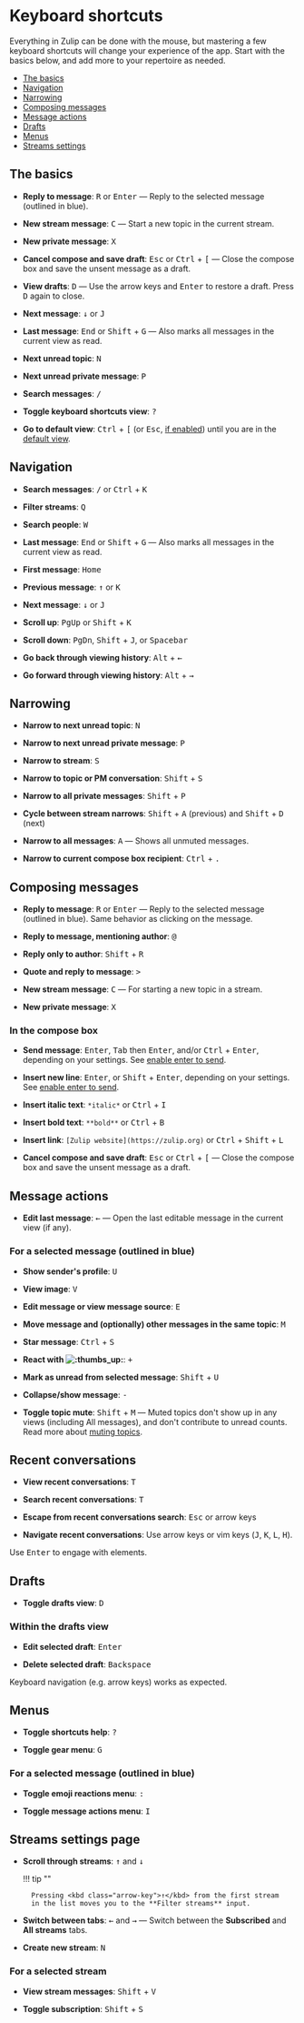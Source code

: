# Keyboard shortcuts

Everything in Zulip can be done with the mouse, but mastering a few keyboard
shortcuts will change your experience of the app. Start with the basics
below, and add more to your repertoire as needed.

* [The basics](#the-basics)
* [Navigation](#navigation)
* [Narrowing](#narrowing)
* [Composing messages](#composing-messages)
* [Message actions](#message-actions)
* [Drafts](#drafts)
* [Menus](#menus)
* [Streams settings](#streams-settings-page)

## The basics

* **Reply to message**: <kbd>R</kbd> or <kbd>Enter</kbd> — Reply to the
  selected message (outlined in blue).

* **New stream message**: <kbd>C</kbd> — Start a new topic in the current
  stream.

* **New private message**: <kbd>X</kbd>

* **Cancel compose and save draft**: <kbd>Esc</kbd> or <kbd>Ctrl</kbd> +
  <kbd>[</kbd> — Close the compose box and save the unsent message as a
  draft.

* **View drafts**: <kbd>D</kbd> — Use the arrow keys and <kbd>Enter</kbd>
  to restore a draft. Press <kbd>D</kbd> again to close.

* **Next message**: <kbd class="arrow-key">↓</kbd> or <kbd>J</kbd>

* **Last message**: <kbd>End</kbd> or <kbd>Shift</kbd> + <kbd>G</kbd> —
  Also marks all messages in the current view as read.

* **Next unread topic**: <kbd>N</kbd>

* **Next unread private message**: <kbd>P</kbd>

* **Search messages**: <kbd>/</kbd>

* **Toggle keyboard shortcuts view**: <kbd>?</kbd>

* **Go to default view**: <kbd>Ctrl</kbd> + <kbd>[</kbd> (or
  <kbd>Esc</kbd>, [if enabled][disable-escape])
  until you are in the [default view](/help/configure-default-view).

[disable-escape]: /help/configure-default-view#set-whether-esc-navigates-to-the-default-view
## Navigation

* **Search messages**: <kbd>/</kbd> or <kbd>Ctrl</kbd> + <kbd>K</kbd>

* **Filter streams**: <kbd>Q</kbd>

* **Search people**: <kbd>W</kbd>

* **Last message**: <kbd>End</kbd> or <kbd>Shift</kbd> + <kbd>G</kbd> —
  Also marks all messages in the current view as read.

* **First message**: <kbd>Home</kbd>

* **Previous message**: <kbd class="arrow-key">↑</kbd> or <kbd>K</kbd>

* **Next message**: <kbd class="arrow-key">↓</kbd> or <kbd>J</kbd>

* **Scroll up**: <kbd>PgUp</kbd> or <kbd>Shift</kbd> + <kbd>K</kbd>

* **Scroll down**: <kbd>PgDn</kbd>, <kbd>Shift</kbd> + <kbd>J</kbd>, or
  <kbd>Spacebar</kbd>

* **Go back through viewing history**: <kbd>Alt</kbd> +
  <kbd class="arrow-key">←</kbd>

* **Go forward through viewing history**: <kbd>Alt</kbd> +
  <kbd class="arrow-key">→</kbd>

## Narrowing

* **Narrow to next unread topic**: <kbd>N</kbd>

* **Narrow to next unread private message**: <kbd>P</kbd>

* **Narrow to stream**: <kbd>S</kbd>

* **Narrow to topic or PM conversation**: <kbd>Shift</kbd> + <kbd>S</kbd>

* **Narrow to all private messages**: <kbd>Shift</kbd> + <kbd>P</kbd>

* **Cycle between stream narrows**: <kbd>Shift</kbd> + <kbd>A</kbd>
  (previous) and <kbd>Shift</kbd> + <kbd>D</kbd> (next)

* **Narrow to all messages**: <kbd>A</kbd> — Shows all unmuted messages.

* **Narrow to current compose box recipient**: <kbd>Ctrl</kbd> + <kbd>.</kbd>

## Composing messages

* **Reply to message**: <kbd>R</kbd> or <kbd>Enter</kbd> — Reply to the
  selected message (outlined in blue). Same behavior as clicking on the
  message.

* **Reply to message, mentioning author**: <kbd>@</kbd>

* **Reply only to author**: <kbd>Shift</kbd> + <kbd>R</kbd>

* **Quote and reply to message**: <kbd>></kbd>

* **New stream message**: <kbd>C</kbd> — For starting a new topic in a
  stream.

* **New private message**: <kbd>X</kbd>

### In the compose box

* **Send message**: <kbd>Enter</kbd>, <kbd>Tab</kbd> then <kbd>Enter</kbd>,
  and/or <kbd>Ctrl</kbd> + <kbd>Enter</kbd>, depending on your settings. See
  [enable enter to send](/help/mastering-the-compose-box#toggle-between-ctrl-enter-and-enter-to-send-a-message).

* **Insert new line**: <kbd>Enter</kbd>, or <kbd>Shift</kbd> + <kbd>Enter</kbd>,
  depending on your settings. See
  [enable enter to send](/help/mastering-the-compose-box#toggle-between-ctrl-enter-and-enter-to-send-a-message).

* **Insert italic text**: `*italic*` or <kbd>Ctrl</kbd> + <kbd>I</kbd>

* **Insert bold text**: `**bold**` or <kbd>Ctrl</kbd> + <kbd>B</kbd>

* **Insert link**: `[Zulip website](https://zulip.org)` or <kbd>Ctrl</kbd> +
  <kbd>Shift</kbd> + <kbd>L</kbd>

* **Cancel compose and save draft**: <kbd>Esc</kbd> or <kbd>Ctrl</kbd> +
  <kbd>[</kbd> — Close the compose box and save the unsent message as a draft.

## Message actions

* **Edit last message**: <kbd class="arrow-key">←</kbd> — Open the last
  editable message in the current view (if any).

### For a selected message (outlined in blue)

* **Show sender's profile**: <kbd>U</kbd>

* **View image**: <kbd>V</kbd>

* **Edit message or view message source**: <kbd>E</kbd>

* **Move message and (optionally) other messages in the same topic**: <kbd>M</kbd>

* **Star message**: <kbd>Ctrl</kbd> + <kbd>S</kbd>

* **React with <img alt=":thumbs_up:" class="emoji"
  src="/static/generated/emoji/images/emoji/unicode/1f44d.png"
  title="thumbs up"/>**: <kbd>+</kbd>

* **Mark as unread from selected message**: <kbd>Shift</kbd> + <kbd>U</kbd>

* **Collapse/show message**: <kbd>-</kbd>

* **Toggle topic mute**: <kbd>Shift</kbd> + <kbd>M</kbd> — Muted topics
  don't show up in any views (including All messages), and don't contribute
  to unread counts. Read more about [muting topics](/help/mute-a-topic).

## Recent conversations

* **View recent conversations**: <kbd>T</kbd>

* **Search recent conversations**: <kbd>T</kbd>

* **Escape from recent conversations search**: <kbd>Esc</kbd> or arrow keys

* **Navigate recent conversations**: Use arrow keys or vim keys
  (<kbd>J</kbd>, <kbd>K</kbd>, <kbd>L</kbd>, <kbd>H</kbd>).

Use <kbd>Enter</kbd> to engage with elements.

## Drafts

* **Toggle drafts view**: <kbd>D</kbd>

### Within the drafts view

* **Edit selected draft**: <kbd>Enter</kbd>

* **Delete selected draft**: <kbd>Backspace</kbd>

Keyboard navigation (e.g. arrow keys) works as expected.

## Menus

* **Toggle shortcuts help**: <kbd>?</kbd>

* **Toggle gear menu**: <kbd>G</kbd>

### For a selected message (outlined in blue)

* **Toggle emoji reactions menu**: <kbd>:</kbd>

* **Toggle message actions menu**: <kbd>I</kbd>

## Streams settings page

* **Scroll through streams**: <kbd class="arrow-key">↑</kbd> and
  <kbd class="arrow-key">↓</kbd>

    !!! tip ""

        Pressing <kbd class="arrow-key">↑</kbd> from the first stream
        in the list moves you to the **Filter streams** input.

* **Switch between tabs**: <kbd class="arrow-key">←</kbd> and
  <kbd class="arrow-key">→</kbd> — Switch between the **Subscribed**
  and **All streams** tabs.

* **Create new stream**: <kbd>N</kbd>

### For a selected stream

* **View stream messages**: <kbd>Shift</kbd> + <kbd>V</kbd>

* **Toggle subscription**: <kbd>Shift</kbd> + <kbd>S</kbd>
